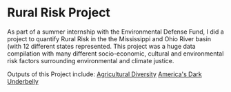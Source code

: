 # Rural Risk Project

As part of a summer internship with the Environmental Defense Fund, I did a project to quantify Rural Risk in the the Mississippi and Ohio River basin (with 12 different states represented. This project was a huge data compilation with many different socio-economic, cultural and environmental risk factors surrounding environmental and climate justice.

Outputs of this Project include: 
[Agricultural Diversity](AgDiver.html)
[America's Dark Underbelly](DarkRisk.html)

